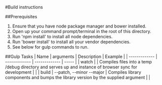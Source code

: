 #Build instructions

##Prerequisites
 1. Ensure that you have node package manager and bower installed.
 2. Open up your command prompt/terminal in the root of this directory.
 3. Run 'npm install' to install all node dependencies.
 4. Run 'bower install' to install all your vendor dependencies.
 5. See below for gulp commands to run.
 
##Gulp Tasks
| Name        | arguments        | Description           | Example  |
| ------------- | ------------- | ------------- | ----- |
| watch |  | Compiles files into a temp /debug directory and serves up and instance of browser sync for development |  |
| build | --patch, --minor --major | Compiles library components and bumps the library version by the supplied argument |  |